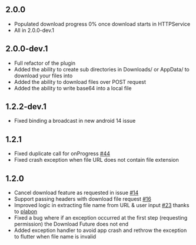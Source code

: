 ## 2.0.0

- Populated download progress 0% once download starts in HTTPService
- All in 2.0.0-dev.1

## 2.0.0-dev.1

- Full refactor of the plugin
- Added the ability to create sub directories in Downloads/ or AppData/ to download your files into
- Added the ability to download files over POST request
- Added the ability to write base64 into a local file 

## 1.2.2-dev.1

- Fixed binding a broadcast in new android 14 issue

## 1.2.1

- Fixed duplicate call for onProgress [#44](https://github.com/abdallah-odeh/flutter_file_downloader/issues/44)
- Fixed crash exception when file URL does not contain file extension

## 1.2.0

- Cancel download feature as requested in issue [#14](https://github.com/abdallah-odeh/flutter_file_downloader/issues/14)
- Support passing headers with download file request [#16](https://github.com/abdallah-odeh/flutter_file_downloader/issues/16)
- Improved logic in extracting file name from URL & user input [#23](https://github.com/abdallah-odeh/flutter_file_downloader/issues/23) thanks to [plabon](https://github.com/plabon)
- Fixed a bug where if an exception occurred at the first step (requesting permission) the Download Future does not end
- Added exception handler to avoid app crash and rethrow the exception to flutter when file name is invalid